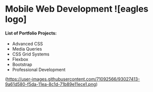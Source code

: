 # Mobile Web Development ![eagles logo]


#### List of Portfolio Projects:

- Advanced CSS
- Media Queries
- CSS Grid Systems
- Flexbox
- Bootstrap
- Professional Development




(https://user-images.githubusercontent.com/71092566/93027413-9a61d580-f5da-11ea-8c1d-71b89e11ece1.png)



